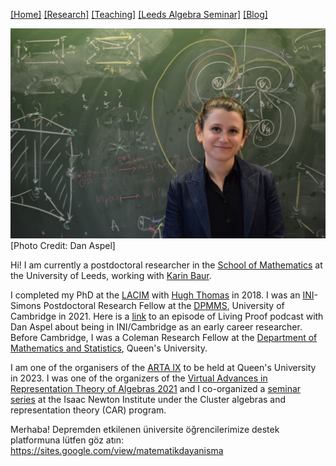 [[Home]](https://emine-yildirim.github.io/) 
[[Research]](https://emine-yildirim.github.io/Research.html) 
[[Teaching]](https://emine-yildirim.github.io/teaching.html)
[[Leeds Algebra Seminar]](https://emine-yildirim.github.io/seminar.html)
[[Blog]](http://yildirimemine.tumblr.com/)


![](Pictures/head-emine.jpeg)[Photo Credit: Dan Aspel]

Hi! I am currently a postdoctoral researcher in the [School of Mathematics](https://eps.leeds.ac.uk/maths) at the University of Leeds, working with [Karin Baur](https://www1.maths.leeds.ac.uk/~pmtkb/).

I completed my PhD at the [LACIM](http://lacim.uqam.ca/) with [Hugh Thomas](https://lacim.uqam.ca/membres-reguliers/) in 2018. I was an [INI](https://www.newton.ac.uk)-Simons Postdoctoral Research Fellow at the [DPMMS](https://www.dpmms.cam.ac.uk/), University of Cambridge in 2021. Here is a [link](https://www.newton.ac.uk/media/podcasts/post/meet-the-simons-postdoctoral-fellows-mini-series-1-dr-emine-yildirim/) to an episode of Living Proof podcast with Dan Aspel about being in INI/Cambridge as an early career researcher. Before Cambridge, I was a Coleman Research Fellow at the [Department of Mathematics and Statistics](https://www.queensu.ca/mathstat/), Queen's University. 

I am one of the organisers of the [ARTA IX](https://sites.google.com/view/arta9/home) to be held at Queen's University in 2023. I was one of the organizers of the [Virtual Advances in Representation Theory of Algebras 2021](https://sites.google.com/view/arta2021/) and I co-organized a [seminar series](https://www.newton.ac.uk/event/car/) at the Isaac Newton Institute under the Cluster algebras and representation theory (CAR) program.

Merhaba! Depremden etkilenen üniversite öğrencilerimize destek platformuna lütfen göz atın: https://sites.google.com/view/matematikdayanisma
